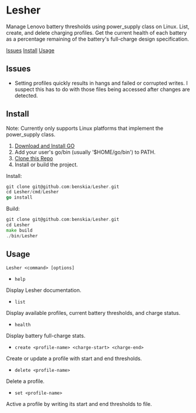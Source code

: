 # Lesher

Manage Lenovo battery thresholds using power_supply class on Linux. List,
create, and delete charging profiles. Get the current health of each battery as
a percentage remaining of the battery's full-charge design specification.

[Issues](#issues)
[Install](#install)
[Usage](#usage)

## Issues

* Setting profiles quickly results in hangs and failed or corrupted writes. I
suspect this has to do with those files being accessed after changes are
detected.

## Install

Note: Currently only supports Linux platforms that implement the power_supply class.

1. [Download and Install GO](https://go.dev/doc/install)
2. Add your user's go/bin (usually '$HOME/go/bin') to PATH.
3. [Clone this Repo](git@github.com:benskia/Lesher.git)
4. Install or build the project.

Install:

``` go
git clone git@github.com:benskia/Lesher.git
cd Lesher/cmd/Lesher
go install
```

Build:

``` go
git clone git@github.com:benskia/Lesher.git
cd Lesher
make build
./bin/Lesher
```

## Usage

`Lesher <command> [options]`

* `help`

Display Lesher documentation.

* `list`

Display available profiles, current battery thresholds, and charge status.

* `health`

Display battery full-charge stats.

* `create <profile-name> <charge-start> <charge-end>`

Create or update a profile with start and end thresholds.

* `delete <profile-name>`

Delete a profile.

* `set <profile-name>`

Active a profile by writing its start and end thresholds to file.
